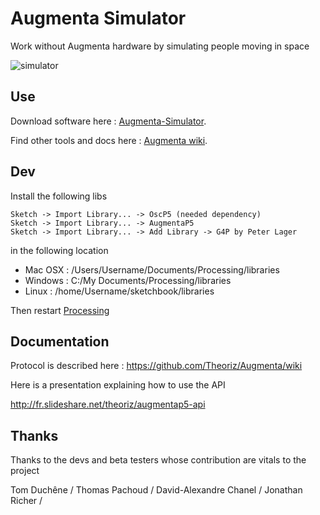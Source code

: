 Augmenta Simulator
=======================

Work without Augmenta hardware by simulating people moving in space




![simulator](https://github.com/Theoriz/Augmenta/blob/gh-pages/res/gif/simulator.gif)

Use
---

Download software here : [Augmenta-Simulator](https://github.com/Theoriz/Augmenta-Simulator/releases).

Find other tools and docs here : [Augmenta wiki](https://github.com/Theoriz/Augmenta/wiki).

Dev
---

Install the following libs

```
Sketch -> Import Library... -> OscP5 (needed dependency)
Sketch -> Import Library... -> AugmentaP5
Sketch -> Import Library... -> Add Library -> G4P by Peter Lager
```

in the following location

- Mac OSX : /Users/Username/Documents/Processing/libraries
- Windows : C:/My Documents/Processing/libraries
- Linux   : /home/Username/sketchbook/libraries

Then restart [Processing][]

Documentation
-------------

Protocol is described here : https://github.com/Theoriz/Augmenta/wiki

Here is a presentation explaining how to use the API

http://fr.slideshare.net/theoriz/augmentap5-api

Thanks
------

Thanks to the devs and beta testers whose contribution are vitals to the project

 Tom Duchêne / Thomas Pachoud / David-Alexandre Chanel / Jonathan Richer /

[Processing]: http://www.processing.org/
[Théoriz studio]: http://www.theoriz.com/
[Eclipse]: http://www.eclipse.org/
